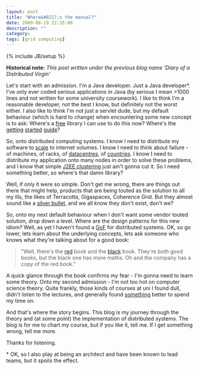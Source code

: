 ```yaml
---
layout: post
title: "Where&#8217;s the manual?"
date: 2009-08-19 22:35:00
description: ""
category: 
tags: [grid computing]
---
```

{% include JB/setup %}

**Historical note:** *This post written under the previous blog name 'Diary of a Distributed Virgin'*

Let's start with an admission. I'm a Java developer. Just a Java developer\*. I've only ever coded serious applications in Java (by serious I mean >1000 lines and not written for some university coursework). I like to think I'm a reasonable developer, not the best I know, but definitely not the worst either. I also like to think I'm not just a servlet dude, but my default behaviour (which is hard to change) when encountering some new concept is to ask: Where's a [free](http://www.gnu.org/philosophy/free-sw.html) library I can use to do this now? Where's the [getting](http://struts.apache.org/2.x/docs/bootstrap.html) [started](http://www.sitepoint.com/article/java-servlets-1/) [guide](http://www.informit.com/guides/content.aspx?g=java&seqNum=447)?

So, onto distributed computing systems. I know I need to distribute my software to [scale](http://www.mvdirona.com/jrh/talksAndPapers/JamesRH_Lisa.pdf) to internet volumes. I know I need to think about failure - of machines, of racks, of [datacentres](http://www.facilitiesnet.com/datacenters/article/Crash-Data-Center-Horror-Stories--5390), of [countries](http://news.bbc.co.uk/1/hi/technology/7792688.stm). I know I need to distribute my application onto many nodes in order to solve these problems, and I know that simple [J2EE clustering](http://oreilly.com/catalog/jservlet2/chapter/ch12.html#32026) just ain't gonna cut it. So I need something better, so where's that damn library?

Well, if only it were so simple. Don't get me wrong, there are things out there that might help, products that are being touted as the solution to all my ills, the likes of Terracotta, Gigaspaces, Coherence Grid. But they almost sound like a [silver bullet](http://en.wikipedia.org/wiki/No_Silver_Bullet), and we all know they don't exist, don't we?

So, onto my next default behaviour when I don't want some vendor touted solution, drop down a level. Where are the design patterns for this new idiom? Well, as yet I haven't found a [GoF](http://www.amazon.co.uk/gp/product/0201633612?ie=UTF8&tag=exemel-21&linkCode=as2&camp=1634&creative=19450&creativeASIN=0201633612) for distributed systems. OK, so go lower, lets learn about the underlying concepts, lets ask someone who knows what they're talking about for a good book:

> "Well, there's the [red](http://www.amazon.co.uk/gp/product/0521876346?ie=UTF8&tag=exemel-21&linkCode=as2&camp=1634&creative=19450&creativeASIN=0521876346) book and the [black](http://www.amazon.co.uk/gp/product/1558603484?ie=UTF8&tag=exemel-21&linkCode=as2&camp=1634&creative=19450&creativeASIN=1558603484) book. They're both good books, but the black one has more maths. Oh and the company has a copy of the red book."

A quick glance through the book confirms my fear - I'm gonna need to learn some theory. Onto my second admission - I'm not too hot on computer science theory. Quite frankly, those kinds of courses at uni I found dull, didn't listen to the lectures, and generally found [something](http://www.camra.org.uk/) better to spend my time on.

And that's where the story begins. This blog is my journey through the theory and (at some point) the implementation of distributed systems. The blog is for me to chart my course, but if you like it, tell me. If I get something wrong, tell me more.

Thanks for listening.

\* OK, so I also play at being an architect and have been known to lead teams, but it spoils the effect.
